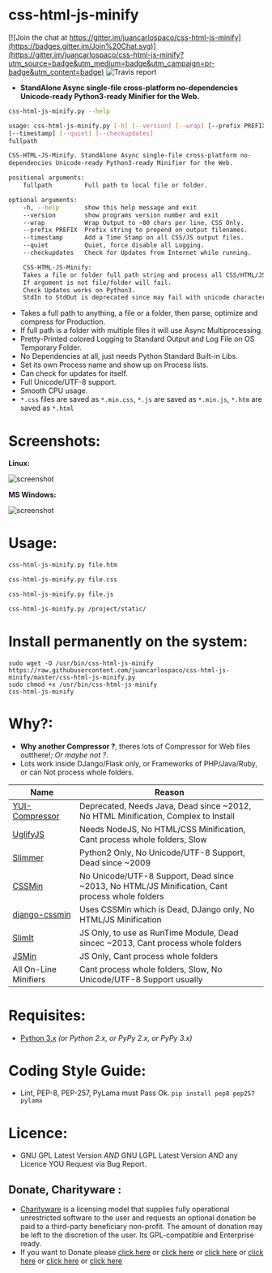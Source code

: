 # css-html-js-minify

[![Join the chat at https://gitter.im/juancarlospaco/css-html-js-minify](https://badges.gitter.im/Join%20Chat.svg)](https://gitter.im/juancarlospaco/css-html-js-minify?utm_source=badge&utm_medium=badge&utm_campaign=pr-badge&utm_content=badge)
![Travis report](https://travis-ci.org/juancarlospaco/css-html-js-minify.svg?branch=master "Travis-C.I. Testing report")
- **StandAlone Async single-file cross-platform no-dependencies Unicode-ready Python3-ready Minifier for the Web.**


```bash
css-html-js-minify.py --help

usage: css-html-js-minify.py [-h] [--version] [--wrap] [--prefix PREFIX]
[--timestamp] [--quiet] [--checkupdates]
fullpath

CSS-HTML-JS-Minify. StandAlone Async single-file cross-platform no-
dependencies Unicode-ready Python3-ready Minifier for the Web.

positional arguments:
    fullpath         Full path to local file or folder.

optional arguments:
    -h, --help       show this help message and exit
    --version        show programs version number and exit
    --wrap           Wrap Output to ~80 chars per line, CSS Only.
    --prefix PREFIX  Prefix string to prepend on output filenames.
    --timestamp      Add a Time Stamp on all CSS/JS output files.
    --quiet          Quiet, force disable all Logging.
    --checkupdates   Check for Updates from Internet while running.

    CSS-HTML-JS-Minify: 
    Takes a file or folder full path string and process all CSS/HTML/JS found. 
    If argument is not file/folder will fail. 
    Check Updates works on Python3.
    StdIn to StdOut is deprecated since may fail with unicode characters.

```

- Takes a full path to anything, a file or a folder, then parse, optimize and compress for Production.
- If full path is a folder with multiple files it will use Async Multiprocessing.
- Pretty-Printed colored Logging to Standard Output and Log File on OS Temporary Folder.
- No Dependencies at all, just needs Python Standard Built-in Libs.
- Set its own Process name and show up on Process lists.
- Can check for updates for itself.
- Full Unicode/UTF-8 support.
- Smooth CPU usage.
- `*.css` files are saved as `*.min.css`, `*.js` are saved as `*.min.js`, `*.htm` are saved as `*.html`


# Screenshots:

**Linux:**

![screenshot](https://raw.githubusercontent.com/juancarlospaco/css-html-js-minify/master/linux-css-html-js-compressor.jpg "Linux 32bit/64bit Python2/Python3")

**MS Windows:**

![screenshot](https://raw.githubusercontent.com/juancarlospaco/css-html-js-minify/master/windows-css-html-js-compressor.jpg "MS Windows 32bit/64bit Python2/Python3")


# Usage:

```bash
css-html-js-minify.py file.htm

css-html-js-minify.py file.css

css-html-js-minify.py file.js

css-html-js-minify.py /project/static/
```


# Install permanently on the system:

```
sudo wget -O /usr/bin/css-html-js-minify https://raw.githubusercontent.com/juancarlospaco/css-html-js-minify/master/css-html-js-minify.py
sudo chmod +x /usr/bin/css-html-js-minify
css-html-js-minify
```


# Why?:

- **Why another Compressor ?**, theres lots of Compressor for Web files outthere!; *Or maybe not ?*.
- Lots work inside DJango/Flask only, or Frameworks of PHP/Java/Ruby, or can Not process whole folders.

| Name | Reason |
| ---- | ------ |
| [YUI-Compressor](www.yuiblog.com/blog/2012/10/16/state-of-yui-compressor) | Deprecated, Needs Java, Dead since ~2012, No HTML Minification, Complex to Install |
| [UglifyJS](https://github.com/mishoo/UglifyJS2) | Needs NodeJS, No HTML/CSS Minification, Cant process whole folders, Slow |
| [Slimmer](https://pypi.python.org/pypi/slimmer) | Python2 Only, No Unicode/UTF-8 Support, Dead since ~2009 |
| [CSSMin](https://pypi.python.org/pypi/cssmin) | No Unicode/UTF-8 Support, Dead since ~2013, No HTML/JS Minification, Cant process whole folders |
| [django-cssmin](https://github.com/zacharyvoase/django-cssmin) | Uses CSSMin which is Dead, DJango only, No HTML/JS Minification |
| [SlimIt](https://pypi.python.org/pypi/slimit) | JS Only, to use as RunTime Module, Dead sincec ~2013, Cant process whole folders |
| [JSMin](https://pypi.python.org/pypi/jsmin) | JS Only, Cant process whole folders |
| All On-Line Minifiers | Cant process whole folders, Slow, No Unicode/UTF-8 Support usually |


# Requisites:

- [Python 3.x](https://www.python.org "Python Homepage") *(or Python 2.x, or PyPy 2.x, or PyPy 3.x)*


# Coding Style Guide:

- Lint, PEP-8, PEP-257, PyLama must Pass Ok. `pip install pep8 pep257 pylama`


# Licence:

- GNU GPL Latest Version *AND* GNU LGPL Latest Version *AND* any Licence YOU Request via Bug Report.


Donate, Charityware :
---------------------

- [Charityware](https://en.wikipedia.org/wiki/Donationware) is a licensing model that supplies fully operational unrestricted software to the user and requests an optional donation be paid to a third-party beneficiary non-profit. The amount of donation may be left to the discretion of the user. Its GPL-compatible and Enterprise ready.
- If you want to Donate please [click here](http://www.icrc.org/eng/donations/index.jsp) or [click here](http://www.atheistalliance.org/support-aai/donate) or [click here](http://www.msf.org/donate) or [click here](http://richarddawkins.net/) or [click here](http://www.supportunicef.org/) or [click here](http://www.amnesty.org/en/donate)
